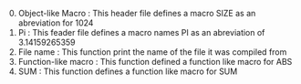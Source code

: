0. Object-like Macro : This header file defines a macro SIZE as an abreviation for 1024
1. Pi : This feader file defines a macro names PI as an abreviation of 3.14159265359
2. File name : This function print the name of the file it was compiled from
3. Function-like macro : This function defined a function like macro for ABS
4. SUM : This function defines a function like macro for SUM
